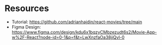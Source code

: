 # Resources

- Tutorial: https://github.com/adrianhajdin/react-movies/tree/main
- Figma Design: https://www.figma.com/design/kdu6x1bqzyCMbzezudt6s2/Movie-App-w%2F-React?node-id=0-1&p=f&t=LwXnzfaOa38jiQvl-0
